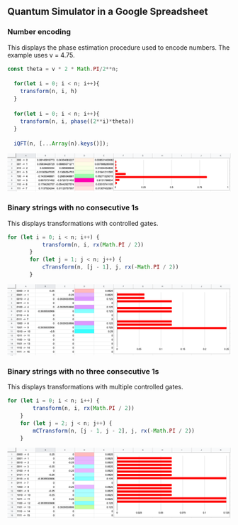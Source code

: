 ## Quantum Simulator in a Google Spreadsheet

### Number encoding

This displays the phase estimation procedure used to encode numbers.
The example uses v = 4.75.
```js
const theta = v * 2 * Math.PI/2**n;
  
  for(let i = 0; i < n; i++){
    transform(n, i, h)
  }
  
  for(let i = 0; i < n; i++){
    transform(n, i, phase((2**i)*theta))
  }
  
  iQFT(n, [...Array(n).keys()]);
```
![](numberEncoding.png)
### Binary strings with no consecutive 1s

This displays transformations with controlled gates.
```js
for (let i = 0; i < n; i++) {
           transform(n, i, rx(Math.PI / 2))
       }
       for (let j = 1; j < n; j++) {
           cTransform(n, [j - 1], j, rx(-Math.PI / 2))
       }
```
![](fibonacci.png)

### Binary strings with no three consecutive 1s

This displays transformations with multiple controlled gates.
```js
for (let i = 0; i < n; i++) {
        transform(n, i, rx(Math.PI / 2))
    }
    for (let j = 2; j < n; j++) {
        mCTransform(n, [j - 1, j - 2], j, rx(-Math.PI / 2))
    }
```
![](tribonacci.png)
